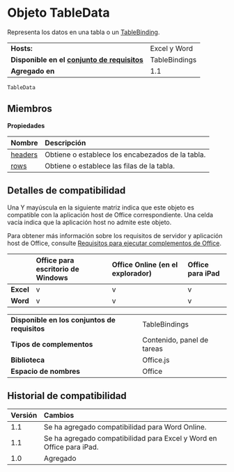 
# <a name="tabledata-object"></a>Objeto TableData
Representa los datos en una tabla o un [TableBinding](../../reference/shared/binding.tablebinding.md).

|||
|:-----|:-----|
|**Hosts:**|Excel y Word|
|**Disponible en el [conjunto de requisitos](../../docs/overview/specify-office-hosts-and-api-requirements.md)**|TableBindings|
|**Agregado en**|1.1|

```
TableData
```

## <a name="members"></a>Miembros


**Propiedades**


|**Nombre**|**Descripción**|
|:-----|:-----|
|[headers](../../reference/shared/tabledata.headers.md)|Obtiene o establece los encabezados de la tabla.|
|[rows](../../reference/shared/tabledata.rows.md)|Obtiene o establece las filas de la tabla.|

## <a name="support-details"></a>Detalles de compatibilidad


Una Y mayúscula en la siguiente matriz indica que este objeto es compatible con la aplicación host de Office correspondiente. Una celda vacía indica que la aplicación host no admite este objeto.

Para obtener más información sobre los requisitos de servidor y aplicación host de Office, consulte [Requisitos para ejecutar complementos de Office](../../docs/overview/requirements-for-running-office-add-ins.md).


||**Office para escritorio de Windows**|**Office Online (en el explorador)**|**Office para iPad**|
|:-----|:-----|:-----|:-----|
|**Excel**|v|v|v|
|**Word**|v|v|v|

|||
|:-----|:-----|
|**Disponible en los conjuntos de requisitos**|TableBindings|
|**Tipos de complementos**|Contenido, panel de tareas|
|**Biblioteca**|Office.js|
|**Espacio de nombres**|Office|

## <a name="support-history"></a>Historial de compatibilidad




|**Versión**|**Cambios**|
|:-----|:-----|
|1.1|Se ha agregado compatibilidad para Word Online.|
|1.1|Se ha agregado compatibilidad para Excel y Word en Office para iPad.|
|1.0|Agregado|
